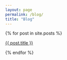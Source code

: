 ```yaml
---
layout: page
permalink: /blog/
title: "Blog"
---
```


<div class="row">

{% for post in site.posts %}

<a href="{{ post.url }}">{{ post.title }}</a><br>

{% endfor %}

</div>